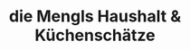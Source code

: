 ---
title: "die Mengls Haushalt & Küchenschätze"
url: /zwettl/die-mengls-haushalt-und-kuechenschaetze/
shop: Warenhaus
---